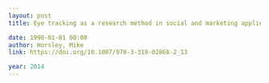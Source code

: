 ```yaml
---
layout: post
title: Eye tracking as a research method in social and marketing applications

date: 1996-01-01 00:00
author: Horsley, Mike
link: https://doi.org/10.1007/978-3-319-02868-2_13

year: 2014
---
```



